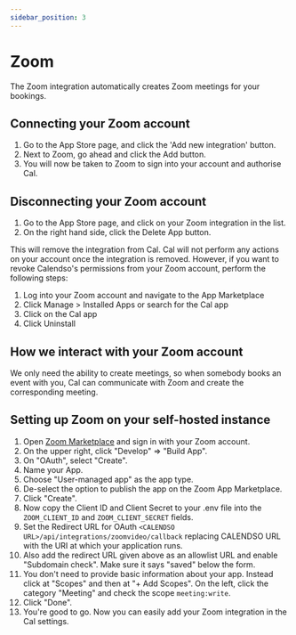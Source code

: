 ```yaml
---
sidebar_position: 3
---
```


# Zoom

The Zoom integration automatically creates Zoom meetings for your bookings.

## Connecting your Zoom account
1. Go to the App Store page, and click the 'Add new integration' button.
2. Next to Zoom, go ahead and click the Add button.
3. You will now be taken to Zoom to sign into your account and authorise Cal.

## Disconnecting your Zoom account
1. Go to the App Store page, and click on your Zoom integration in the list.
2. On the right hand side, click the Delete App button.

This will remove the integration from Cal. Cal will not perform any actions on your account once the integration is removed. However, if you want to revoke Calendso's permissions from your Zoom account, perform the following steps:
1. Log into your Zoom account and navigate to the App Marketplace
2. Click Manage > Installed Apps or search for the Cal app
3. Click on the Cal app
4. Click Uninstall

## How we interact with your Zoom account
We only need the ability to create meetings, so when somebody books an event with you, Cal can communicate with Zoom and create the corresponding meeting.

## Setting up Zoom on your self-hosted instance
1. Open [Zoom Marketplace](https://marketplace.zoom.us/) and sign in with your Zoom account.
2. On the upper right, click "Develop" => "Build App".
3. On "OAuth", select "Create".
4. Name your App.
5. Choose "User-managed app" as the app type.
6. De-select the option to publish the app on the Zoom App Marketplace.
7. Click "Create".
8. Now copy the Client ID and Client Secret to your .env file into the `ZOOM_CLIENT_ID` and `ZOOM_CLIENT_SECRET` fields.
9. Set the Redirect URL for OAuth `<CALENDSO URL>/api/integrations/zoomvideo/callback` replacing CALENDSO URL with the URI at which your application runs.
10. Also add the redirect URL given above as an allowlist URL and enable "Subdomain check". Make sure it says "saved" below the form.
11. You don't need to provide basic information about your app. Instead click at "Scopes" and then at "+ Add Scopes". On the left, click the category "Meeting" and check the scope `meeting:write`.
12. Click "Done".
13. You're good to go. Now you can easily add your Zoom integration in the Cal settings.
